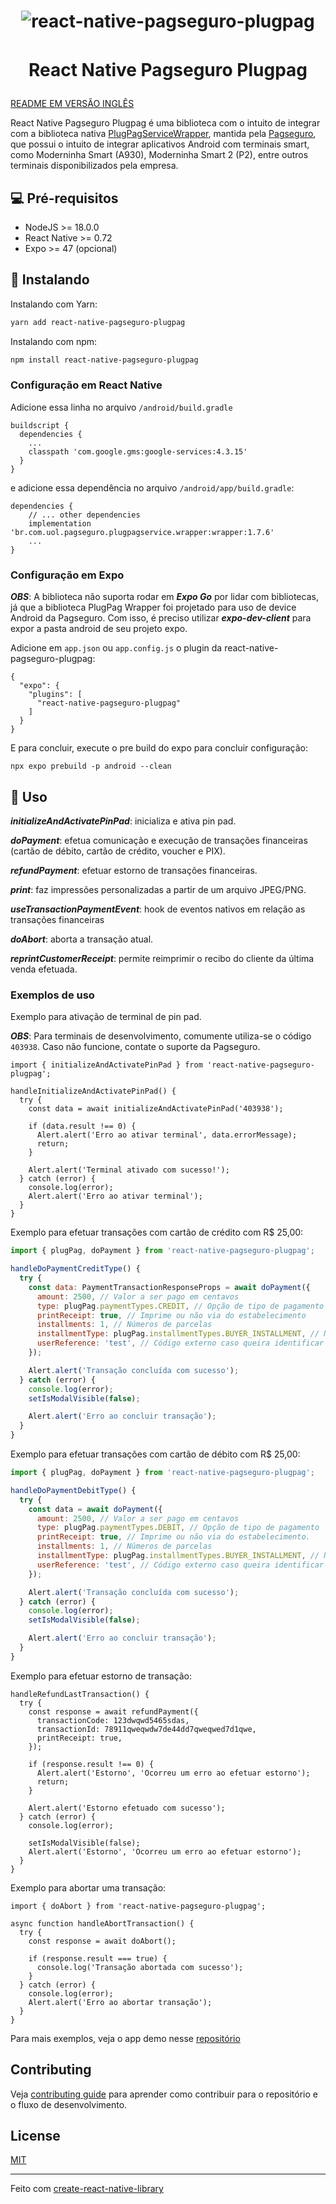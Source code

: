 <h1 align="center">
  <img alt="react-native-pagseguro-plugpag" title="react-native-pagseguro-plugpag" style="margin-bottom: 16px" src=".github/images/react-native-pagseguro-plugpag-logo.png" />

  React Native Pagseguro Plugpag
</h1>

[README EM VERSÃO INGLÊS](README.md)

React Native Pagseguro Plugpag é uma biblioteca com o intuito de integrar com a biblioteca nativa <a href="https://github.com/pagseguro/pagseguro-sdk-plugpagservicewrapper">PlugPagServiceWrapper</a>, mantida pela <a href="https://github.com/pagseguro">Pagseguro</a>, que possui o intuito de integrar aplicativos Android com terminais smart, como Moderninha Smart (A930), Moderninha Smart 2 (P2), entre outros terminais disponibilizados pela empresa.

## 💻 Pré-requisitos

- NodeJS >= 18.0.0
- React Native >= 0.72
- Expo >= 47 (opcional)

## 🚀 Instalando

Instalando com Yarn:
```sh
yarn add react-native-pagseguro-plugpag
```
Instalando com npm:
```sh
npm install react-native-pagseguro-plugpag
```
### Configuração em React Native

Adicione essa linha no arquivo `/android/build.gradle`
```
buildscript {
  dependencies {
    ...
    classpath 'com.google.gms:google-services:4.3.15'
  }
}
```
e adicione essa dependência no arquivo `/android/app/build.gradle`:
```
dependencies {
    // ... other dependencies
    implementation 'br.com.uol.pagseguro.plugpagservice.wrapper:wrapper:1.7.6'
    ...
}
```

### Configuração em Expo
***OBS***: A biblioteca não suporta rodar em ***Expo Go*** por lidar com bibliotecas, já que a biblioteca PlugPag Wrapper foi projetado para uso de device Android da Pagseguro. Com isso, é preciso utilizar ***expo-dev-client*** para expor a pasta android de seu projeto expo.

Adicione em `app.json` ou `app.config.js` o plugin da react-native-pagseguro-plugpag:
```
{
  "expo": {
    "plugins": [
      "react-native-pagseguro-plugpag"
    ]
  }
}
```
E para concluir, execute o pre build do expo para concluir configuração:
```
npx expo prebuild -p android --clean
```

## 📖 Uso

***initializeAndActivatePinPad***: inicializa e ativa pin pad.

***doPayment***: efetua comunicação e execução de transações financeiras (cartão de débito, cartão de crédito, voucher e PIX).

***refundPayment***: efetuar estorno de transações financeiras.

***print***: faz impressões personalizadas a partir de um arquivo JPEG/PNG.

***useTransactionPaymentEvent***: hook de eventos nativos em relação as transações financeiras

***doAbort***: aborta a transação atual.

***reprintCustomerReceipt***: permite reimprimir o recibo do cliente da última venda efetuada.

### Exemplos de uso

Exemplo para ativação de terminal de pin pad.

***OBS***: Para terminais de desenvolvimento, comumente utiliza-se o código `403938`. Caso não funcione, contate o suporte da Pagseguro.

```JS
import { initializeAndActivatePinPad } from 'react-native-pagseguro-plugpag';

handleInitializeAndActivatePinPad() {
  try {
    const data = await initializeAndActivatePinPad('403938');

    if (data.result !== 0) {
      Alert.alert('Erro ao ativar terminal', data.errorMessage);
      return;
    }

    Alert.alert('Terminal ativado com sucesso!');
  } catch (error) {
    console.log(error);
    Alert.alert('Erro ao ativar terminal');
  }
}
```

Exemplo para efetuar transações com cartão de crédito com R$ 25,00:
```js
import { plugPag, doPayment } from 'react-native-pagseguro-plugpag';

handleDoPaymentCreditType() {
  try {
    const data: PaymentTransactionResponseProps = await doPayment({
      amount: 2500, // Valor a ser pago em centavos
      type: plugPag.paymentTypes.CREDIT, // Opção de tipo de pagamento
      printReceipt: true, // Imprime ou não via do estabelecimento
      installments: 1, // Números de parcelas
      installmentType: plugPag.installmentTypes.BUYER_INSTALLMENT, // Nos casos de parcelamentos, define se a taxa será cobrada pelo comprador ou pelo vendedor
      userReference: 'test', // Código externo caso queira identificar transação no futuro.
    });

    Alert.alert('Transação concluída com sucesso');
  } catch (error) {
    console.log(error);
    setIsModalVisible(false);

    Alert.alert('Erro ao concluir transação');
  }
}
```

Exemplo para efetuar transações com cartão de débito com R$ 25,00:
```js
import { plugPag, doPayment } from 'react-native-pagseguro-plugpag';

handleDoPaymentDebitType() {
  try {
    const data = await doPayment({
      amount: 2500, // Valor a ser pago em centavos
      type: plugPag.paymentTypes.DEBIT, // Opção de tipo de pagamento
      printReceipt: true, // Imprime ou não via do estabelecimento.
      installments: 1, // Números de parcelas
      installmentType: plugPag.installmentTypes.BUYER_INSTALLMENT, // Nos casos de parcelamentos, define se a taxa será cobrada pelo comprador ou pelo vendedor
      userReference: 'test', // Código externo caso queira identificar transação no futuro.
    });

    Alert.alert('Transação concluída com sucesso');
  } catch (error) {
    console.log(error);
    setIsModalVisible(false);

    Alert.alert('Erro ao concluir transação');
  }
}
```

Exemplo para efetuar estorno de transação:

```JS
handleRefundLastTransaction() {
  try {
    const response = await refundPayment({
      transactionCode: 123dwqwd5465sdas,
      transactionId: 78911qweqwdw7de44dd7qweqwed7d1qwe,
      printReceipt: true,
    });

    if (response.result !== 0) {
      Alert.alert('Estorno', 'Ocorreu um erro ao efetuar estorno');
      return;
    }

    Alert.alert('Estorno efetuado com sucesso');
  } catch (error) {
    console.log(error);

    setIsModalVisible(false);
    Alert.alert('Estorno', 'Ocorreu um erro ao efetuar estorno');
  }
}
```

Exemplo para abortar uma transação:

```JS
import { doAbort } from 'react-native-pagseguro-plugpag';

async function handleAbortTransaction() {
  try {
    const response = await doAbort();

    if (response.result === true) {
      console.log('Transação abortada com sucesso');
    }
  } catch (error) {
    console.log(error);
    Alert.alert('Erro ao abortar transação');
  }
}
```

Para mais exemplos, veja o app demo nesse <a href="https://github.com/brunodsazevedo/pagseguro-plugpag-demo">repositório</a>

## Contributing

Veja [contributing guide](CONTRIBUTING.md) para aprender como contribuir para o repositório e o fluxo de desenvolvimento.

## License

[MIT](LICENSE)

---

Feito com [create-react-native-library](https://github.com/callstack/react-native-builder-bob)
